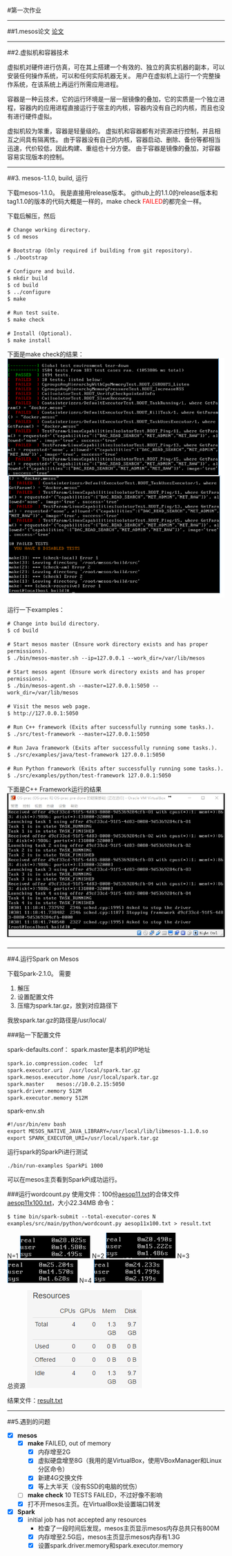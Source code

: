 #第一次作业

-------

##1.mesos论文
[论文](https://github.com/bacTlink/OS-practice/blob/master/%E7%AC%AC1%E6%AC%A1%E4%BD%9C%E4%B8%9A/Mesos%20A%20Platform%20for%20Fine-Grained%20Resource%20Sharing%20in%20the%20Data%20Center.pdf)

---

##2.虚拟机和容器技术

虚拟机对硬件进行仿真，可在其上搭建一个有效的、独立的真实机器的副本，可以安装任何操作系统，可以和任何实际机器无关。
用户在虚拟机上运行一个完整操作系统，在该系统上再运行所需应用进程。

容器是一种云技术，它的运行环境是一层一层镜像的叠加，它的实质是一个独立进程，容器内的应用进程直接运行于宿主的内核，容器内没有自己的内核，而且也没有进行硬件虚拟。

虚拟机较为笨重，容器是轻量级的。
虚拟机和容器都有对资源进行控制，并且相互之间具有隔离性。
由于容器没有自己的内核，容器启动、删除、备份等都相当迅速，代价较低，因此构建、重组也十分方便。
由于容器是镜像的叠加，对容器容易实现版本的控制。

---

##3. mesos-1.1.0, build, 运行

下载mesos-1.1.0。
我是直接用release版本。
github上的1.1.0的release版本和tag1.1.0的版本的代码大概是一样的，make check <font color="red">FAILED</font>的都完全一样。

下载后解压，然后
```
# Change working directory.
$ cd mesos

# Bootstrap (Only required if building from git repository).
$ ./bootstrap

# Configure and build.
$ mkdir build
$ cd build
$ ../configure
$ make

# Run test suite.
$ make check

# Install (Optional).
$ make install
```

下面是make check的结果：
![build mesos](https://github.com/bacTlink/OS-practice/raw/master/%E7%AC%AC1%E6%AC%A1%E4%BD%9C%E4%B8%9A/build%20mesos.png)

运行一下examples：
```
# Change into build directory.
$ cd build

# Start mesos master (Ensure work directory exists and has proper permissions).
$ ./bin/mesos-master.sh --ip=127.0.0.1 --work_dir=/var/lib/mesos

# Start mesos agent (Ensure work directory exists and has proper permissions).
$ ./bin/mesos-agent.sh --master=127.0.0.1:5050 --work_dir=/var/lib/mesos

# Visit the mesos web page.
$ http://127.0.0.1:5050

# Run C++ framework (Exits after successfully running some tasks.).
$ ./src/test-framework --master=127.0.0.1:5050

# Run Java framework (Exits after successfully running some tasks.).
$ ./src/examples/java/test-framework 127.0.0.1:5050

# Run Python framework (Exits after successfully running some tasks.).
$ ./src/examples/python/test-framework 127.0.0.1:5050
```
下面是C++ Framework运行的结果
![C++ Framework](https://github.com/bacTlink/OS-practice/raw/master/%E7%AC%AC1%E6%AC%A1%E4%BD%9C%E4%B8%9A/C++%20Framework.png)

---

##4.运行Spark on Mesos

下载Spark-2.1.0。
需要

1. 解压
2. 设置配置文件
3. 压缩为spark.tar.gz，放到对应路径下

我放spark.tar.gz的路径是/usr/local/

###贴一下配置文件

spark-defaults.conf：
spark.master是本机的IP地址
```
spark.io.compression.codec	lzf
spark.executor.uri	/usr/local/spark.tar.gz
spark.mesos.executor.home /usr/local/spark.tar.gz
spark.master	mesos://10.0.2.15:5050
spark.driver.memory 512M
spark.executor.memory 512M
```

spark-env.sh
```
#!/usr/bin/env bash
export MESOS_NATIVE_JAVA_LIBRARY=/usr/local/lib/libmesos-1.1.0.so
export SPARK_EXECUTOR_URI=/usr/local/spark.tar.gz
```

运行spark的SparkPi进行测试
```
./bin/run-examples SparkPi 1000
```
可以在mesos主页看到SparkPi成功运行。

###运行wordcount.py
使用文件：100份[aesop11.txt](http://www.textfiles.com/stories/aesop11.txt)的合体文件[aesop11x100.txt](https://github.com/bacTlink/OS-practice/raw/master/%E7%AC%AC1%E6%AC%A1%E4%BD%9C%E4%B8%9A/aesop11x100.txt)，大小22.34MB
命令：

```
$ time bin/spark-submit --total-executor-cores N examples/src/main/python/wordcount.py aesop11x100.txt > result.txt
```

N=1
![N=1](https://github.com/bacTlink/OS-practice/raw/master/%E7%AC%AC1%E6%AC%A1%E4%BD%9C%E4%B8%9A/N%3D1.png)
N=2
![N=2](https://github.com/bacTlink/OS-practice/raw/master/%E7%AC%AC1%E6%AC%A1%E4%BD%9C%E4%B8%9A/N%3D2.png)
N=3
![N=3](https://github.com/bacTlink/OS-practice/raw/master/%E7%AC%AC1%E6%AC%A1%E4%BD%9C%E4%B8%9A/N%3D3.png)
N=4
![N=4](https://github.com/bacTlink/OS-practice/raw/master/%E7%AC%AC1%E6%AC%A1%E4%BD%9C%E4%B8%9A/N%3D4.png)

总资源
![资源](https://github.com/bacTlink/OS-practice/raw/master/%E7%AC%AC1%E6%AC%A1%E4%BD%9C%E4%B8%9A/%E8%B5%84%E6%BA%90.png)

结果文件：[result.txt](https://github.com/bacTlink/OS-practice/raw/master/%E7%AC%AC1%E6%AC%A1%E4%BD%9C%E4%B8%9A/result.txt)

---

##5.遇到的问题

- [x] **mesos**
    - [x] **make** FAILED, out of memory
        - [x] 内存增至2G
        - [x] 虚拟硬盘增至8G（我用的是VirtualBox，使用VBoxManager和Linux分区命令）
        - [x] 新建4G交换文件
        - [x] 等上大半天（没有SSD的电脑的忧伤）
    - [ ] **make check** 10 TESTS FAILED，不过好像不影响
    - [x] 打不开mesos主页。在VirtualBox处设置端口转发
- [x] **Spark**
    - [x] initial job has not accepted any resources
        - 检查了一段时间后发现，mesos主页显示mesos内存总共只有800M
       - [x] 内存增至2.5G后，mesos主页显示mesos内存有1.3G
       - [x] 设置spark.driver.memory和spark.executor.memory
